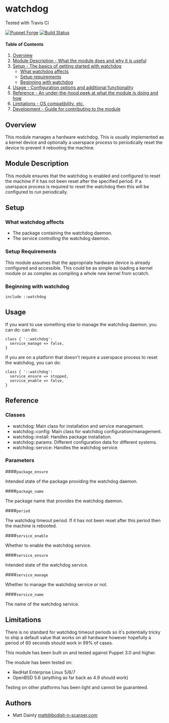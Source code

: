 # watchdog

Tested with Travis CI

[![Puppet Forge](http://img.shields.io/puppetforge/v/bodgit/watchdog.svg)](https://forge.puppetlabs.com/bodgit/watchdog)
[![Build Status](https://travis-ci.org/bodgit/puppet-watchdog.svg?branch=master)](https://travis-ci.org/bodgit/puppet-watchdog)

#### Table of Contents

1. [Overview](#overview)
2. [Module Description - What the module does and why it is useful](#module-description)
3. [Setup - The basics of getting started with watchdog](#setup)
    * [What watchdog affects](#what-watchdog-affects)
    * [Setup requirements](#setup-requirements)
    * [Beginning with watchdog](#beginning-with-watchdog)
4. [Usage - Configuration options and additional functionality](#usage)
5. [Reference - An under-the-hood peek at what the module is doing and how](#reference)
5. [Limitations - OS compatibility, etc.](#limitations)
6. [Development - Guide for contributing to the module](#development)

## Overview

This module manages a hardware watchdog.
This is usually implemented as a kernel device and optionally a userspace
process to periodically reset the device to prevent it rebooting the machine.

## Module Description

This module ensures that the watchdog is enabled and configured to reset the
machine if it has not been reset after the specified period.
If a userspace process is required to reset the watchdog then this will be
configured to run periodically.

## Setup

### What watchdog affects

* The package containing the watchdog daemon.
* The service controlling the watchdog daemon.

### Setup Requirements

This module assumes that the appropriate hardware device is already configured
and accessible.
This could be as simple as loading a kernel module or as complex as compiling
a whole new kernel from scratch.

### Beginning with watchdog

```puppet
include ::watchdog
```

## Usage

If you want to use something else to manage the watchdog daemon, you can do:
can do:

```puppet
class { '::watchdog':
  service_manage => false,
}
```

If you are on a platform that doesn't require a userspace process to reset
the watchdog, you can do:

```puppet
class { '::watchdog':
  service_ensure => stopped,
  service_enable => false,
}
```

## Reference

### Classes

* watchdog: Main class for installation and service management.
* watchdog::config: Main class for watchdog configuration/management.
* watchdog::install: Handles package installation.
* watchdog::params: Different configuration data for different systems.
* watchdog::service: Handles the watchdog service.

### Parameters

####`package_ensure`

Intended state of the package providing the watchdog daemon.

####`package_name`

The package name that provides the watchdog daemon.

####`period`

The watchdog timeout period.
If it has not been reset after this period then the machine is rebooted.

####`service_enable`

Whether to enable the watchdog service.

####`service_ensure`

Intended state of the watchdog service.

####`service_manage`

Whether to manage the watchdog service or not.

####`service_name`

The name of the watchdog service.

## Limitations

There is no standard for watchdog timeout periods so it's potentially tricky
to ship a default value that works on all hardware however hopefully a period
of 60 seconds should work in 99% of cases.

This module has been built on and tested against Puppet 3.0 and higher.

The module has been tested on:

* RedHat Enterprise Linux 5/6/7
* OpenBSD 5.6 (anything as far back as 4.9 should work)

Testing on other platforms has been light and cannot be guaranteed.

## Authors

* Matt Dainty <matt@bodgit-n-scarper.com>
